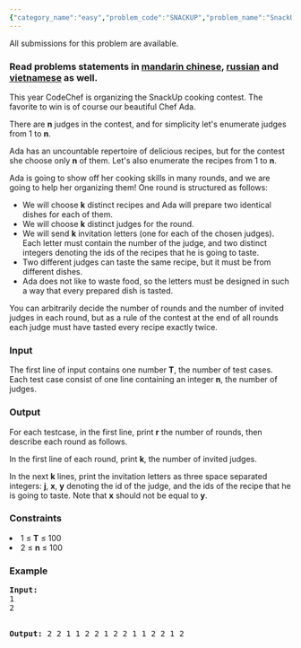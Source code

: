 ```yaml
---
{"category_name":"easy","problem_code":"SNACKUP","problem_name":"SnackUp","languages_supported":{"0":"ADA","1":"ASM","2":"BASH","3":"BF","4":"C","5":"C99 strict","6":"CAML","7":"CLOJ","8":"CLPS","9":"CPP 4.3.2","10":"CPP 6.3","11":"CPP14","12":"CS2","13":"D","14":"ERL","15":"FORT","16":"FS","17":"GO","18":"HASK","19":"ICK","20":"ICON","21":"JAVA","22":"JS","23":"LISP clisp","24":"LISP sbcl","25":"LUA","26":"NEM","27":"NICE","28":"NODEJS","29":"PAS fpc","30":"PAS gpc","31":"PERL","32":"PERL6","33":"PHP","34":"PIKE","35":"PRLG","36":"PYPY","37":"PYTH","38":"PYTH 3.5","39":"RUBY","40":"SCALA","41":"SCM chicken","42":"SCM guile","43":"SCM qobi","44":"ST","45":"TCL","46":"TEXT","47":"WSPC"},"max_timelimit":1,"source_sizelimit":50000,"problem_author":"alei","problem_tester":"deadwing97","date_added":"30-05-2017","tags":{"0":"ad","1":"alei","2":"constructive","3":"cook83","4":"easy"},"editorial_url":"https://discuss.codechef.com/problems/SNACKUP","time":{"view_start_date":1497812400,"submit_start_date":1497812400,"visible_start_date":1497812400,"end_date":1735669800},"layout":"problem"}
---
```

<span class="solution-visible-txt">All submissions for this problem are available.</span><h3>Read problems statements in <a target="_blank" href="http://www.codechef.com/download/translated/COOK83/mandarin/SNACKUP.pdf">mandarin chinese</a>, <a target="_blank" href="http://www.codechef.com/download/translated/COOK83/russian/SNACKUP.pdf">russian</a> and <a target="_blank" href="http://www.codechef.com/download/translated/COOK83/vietnamese/SNACKUP.pdf">vietnamese</a> as well.</h3>


<p>
This year CodeChef is organizing the SnackUp cooking contest. The favorite to win is of course our beautiful Chef Ada.
</p>
<p>
There are <b>n</b> judges in the contest, and for simplicity let's enumerate judges from 1 to <b>n</b>. 
</p>
<p>
Ada has an uncountable repertoire of delicious recipes, but for the contest she choose only <b>n</b> of them. Let's also enumerate the recipes from 1 to <b>n</b>.
</p>
<p>
Ada is going to show off her cooking skills in many rounds, and we are going to help her organizing them! One round is structured as follows:
<ul>
<li> We will choose <b>k</b> distinct recipes and Ada will prepare two identical dishes for each of them.</li>
<li> We will choose <b>k</b> distinct judges for the round.</li>
<li> We will send <b>k</b> invitation letters (one for each of the chosen judges). Each letter must contain the number of the judge, and two distinct integers denoting the ids of the recipes that he is going to taste. </li>
<li>Two different judges can taste the same recipe, but it must be from different dishes. </li>
<li>Ada does not like to waste food, so the letters must be designed in such a way that every prepared dish is tasted.</li>
</li>
</ul>
You can arbitrarily decide the number of rounds and the number of invited judges in each round, but as a rule of the contest at the end of all rounds each judge must have tasted every recipe exactly twice.
</ul>

<h3>Input</h3>
<p>
The first line of input contains one number <b>T</b>, the number of test cases.
Each test case consist of one line containing an integer <b>n</b>, the number of judges.
</p>
<h3>Output</h3>
<p>
For each testcase, in the first line, print <b>r</b> the number of rounds, then describe each round as follows.
</p>
<p>
In the first line of each round, print <b>k</b>, the number of invited judges.</p>
<p>In the next <b>k</b> lines, print the invitation letters as three space separated integers: <b>j</b>, <b>x</b>, <b>y</b> denoting the id of the judge, and the ids of the recipe that he is going to taste. Note that <b>x</b> should not be equal to <b>y</b>.
</p>

<h3>Constraints</h3>
<li>1 ≤ <b>T</b> ≤ 100</li>
<li>2 ≤ <b>n</b> ≤ 100</li>


<h3>Example</h3>
<pre>
<b>Input:</b>
1
2

<b>Output:</b>
2
2
1 1 2
2 1 2
2
1 1 2
2 1 2
</pre>



